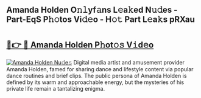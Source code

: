 ## Amanda Holden O𝚗𝚕yf𝚊ns L𝚎a𝚔ed N𝚞𝚍es - Part-EqS P𝚑𝚘tos Vi𝚍𝚎o - H𝚘𝚝 Part L𝚎a𝚔s pRXau

# <h2><a href="http://kfeizo.oniu.top/?m=Amanda+Holden">🔗👉 🔴 Amanda Holden P𝚑ot𝚘𝚜 V𝚒d𝚎o</a></h2>

[![Amanda Holden Nu𝚍e𝚜](https://i.imgur.com/0qMVB7G.gif)](http://kfeizo.oniu.top/?m=Amanda+Holden)
Digital media artist and amusement provider Amanda Holden, famed for sharing dance and lifestyle content via popular dance routines and brief clips. The public persona of Amanda Holden is defined by its warm and approachable energy, but the mysteries of his private life remain a tantalizing enigma.  
